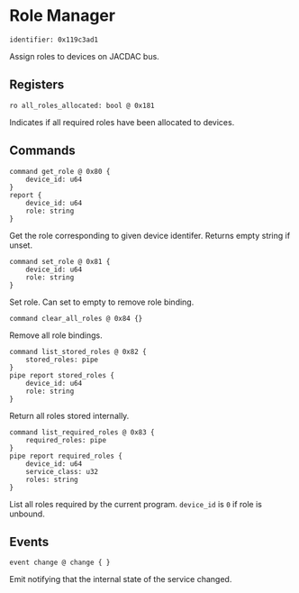 # Role Manager

    identifier: 0x119c3ad1

Assign roles to devices on JACDAC bus.

## Registers

    ro all_roles_allocated: bool @ 0x181

Indicates if all required roles have been allocated to devices.

## Commands

    command get_role @ 0x80 {
        device_id: u64
    }
    report {
        device_id: u64
        role: string
    }

Get the role corresponding to given device identifer. Returns empty string if unset.

    command set_role @ 0x81 {
        device_id: u64
        role: string
    }

Set role. Can set to empty to remove role binding.

    command clear_all_roles @ 0x84 {}

Remove all role bindings.

    command list_stored_roles @ 0x82 {
        stored_roles: pipe
    }
    pipe report stored_roles {
        device_id: u64
        role: string
    }

Return all roles stored internally.

    command list_required_roles @ 0x83 {
        required_roles: pipe
    }
    pipe report required_roles {
        device_id: u64
        service_class: u32
        roles: string
    }

List all roles required by the current program. `device_id` is `0` if role is unbound.

## Events

    event change @ change { }

Emit notifying that the internal state of the service changed.